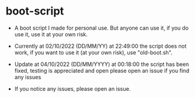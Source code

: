 # boot-script

- A boot script I made for personal use. But anyone can use it, if you do use it, use it at your own risk.

- Currently at 02/10/2022 (DD/MM/YY) at 22:49:00 the script does not work, if you want to use it (at your own risk), use "old-boot.sh".
 - Update at 04/10/2022 (DD/MM/YYYY) at 00:18:00 the script has been fixed, testing is appreciated and open please open an issue if you find any issues

- If you notice any issues, please open an issue.
